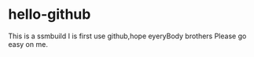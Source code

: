 # hello-github
This is a ssmbuild
I is first use github,hope eyeryBody brothers Please go easy on me.
